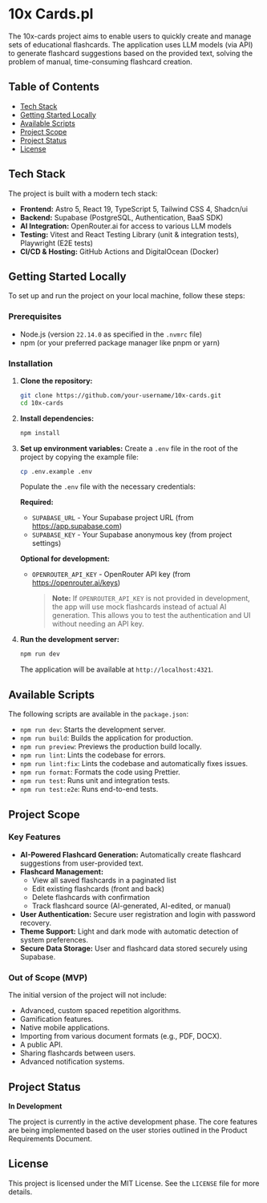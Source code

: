 # 10x Cards.pl

The 10x-cards project aims to enable users to quickly create and manage sets of educational flashcards. The application uses LLM models (via API) to generate flashcard suggestions based on the provided text, solving the problem of manual, time-consuming flashcard creation.

## Table of Contents

- [Tech Stack](#tech-stack)
- [Getting Started Locally](#getting-started-locally)
- [Available Scripts](#available-scripts)
- [Project Scope](#project-scope)
- [Project Status](#project-status)
- [License](#license)

## Tech Stack

The project is built with a modern tech stack:

- **Frontend:** Astro 5, React 19, TypeScript 5, Tailwind CSS 4, Shadcn/ui
- **Backend:** Supabase (PostgreSQL, Authentication, BaaS SDK)
- **AI Integration:** OpenRouter.ai for access to various LLM models
- **Testing:** Vitest and React Testing Library (unit & integration tests), Playwright (E2E tests)
- **CI/CD & Hosting:** GitHub Actions and DigitalOcean (Docker)

## Getting Started Locally

To set up and run the project on your local machine, follow these steps:

### Prerequisites

- Node.js (version `22.14.0` as specified in the `.nvmrc` file)
- npm (or your preferred package manager like pnpm or yarn)

### Installation

1.  **Clone the repository:**
    ```sh
    git clone https://github.com/your-username/10x-cards.git
    cd 10x-cards
    ```

2.  **Install dependencies:**
    ```sh
    npm install
    ```

3.  **Set up environment variables:**
    Create a `.env` file in the root of the project by copying the example file:
    ```sh
    cp .env.example .env
    ```
    Populate the `.env` file with the necessary credentials:
    
    **Required:**
    - `SUPABASE_URL` - Your Supabase project URL (from https://app.supabase.com)
    - `SUPABASE_KEY` - Your Supabase anonymous key (from project settings)
    
    **Optional for development:**
    - `OPENROUTER_API_KEY` - OpenRouter API key (from https://openrouter.ai/keys)
      
      > **Note:** If `OPENROUTER_API_KEY` is not provided in development, the app will use mock flashcards instead of actual AI generation. This allows you to test the authentication and UI without needing an API key.

4.  **Run the development server:**
    ```sh
    npm run dev
    ```
    The application will be available at `http://localhost:4321`.

## Available Scripts

The following scripts are available in the `package.json`:

-   `npm run dev`: Starts the development server.
-   `npm run build`: Builds the application for production.
-   `npm run preview`: Previews the production build locally.
-   `npm run lint`: Lints the codebase for errors.
-   `npm run lint:fix`: Lints the codebase and automatically fixes issues.
-   `npm run format`: Formats the code using Prettier.
-   `npm run test`: Runs unit and integration tests.
-   `npm run test:e2e`: Runs end-to-end tests.

## Project Scope

### Key Features

-   **AI-Powered Flashcard Generation:** Automatically create flashcard suggestions from user-provided text.
-   **Flashcard Management:** 
    -   View all saved flashcards in a paginated list
    -   Edit existing flashcards (front and back)
    -   Delete flashcards with confirmation
    -   Track flashcard source (AI-generated, AI-edited, or manual)
-   **User Authentication:** Secure user registration and login with password recovery.
-   **Theme Support:** Light and dark mode with automatic detection of system preferences.
-   **Secure Data Storage:** User and flashcard data stored securely using Supabase.

### Out of Scope (MVP)

The initial version of the project will not include:

-   Advanced, custom spaced repetition algorithms.
-   Gamification features.
-   Native mobile applications.
-   Importing from various document formats (e.g., PDF, DOCX).
-   A public API.
-   Sharing flashcards between users.
-   Advanced notification systems.

## Project Status

**In Development**

The project is currently in the active development phase. The core features are being implemented based on the user stories outlined in the Product Requirements Document.

## License

This project is licensed under the MIT License. See the `LICENSE` file for more details.
